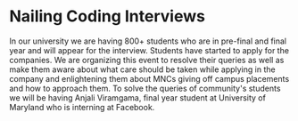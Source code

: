# Nailing Coding Interviews

In our university we are having 800+ students who are in pre-final and final year and will appear for the interview. Students have started to apply for the companies. We are organizing this event to resolve their queries as well as make them aware about what care should be taken while applying in the company and enlightening them about MNCs giving off campus placements and how to approach them. To solve the queries of community's students we will be having Anjali Viramgama, final year student at University of Maryland who is interning at Facebook.
